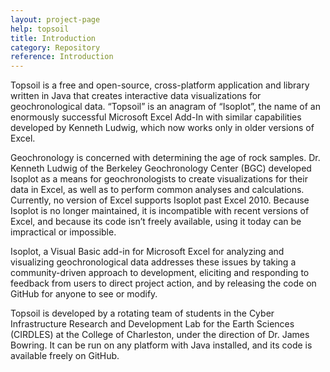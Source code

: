 ```yaml
---
layout: project-page
help: topsoil
title: Introduction
category: Repository
reference: Introduction
---
```



Topsoil is a free and open-source, cross-platform application and library written in Java that creates interactive data visualizations for geochronological data. “Topsoil” is an anagram of “Isoplot”, the name of an enormously successful Microsoft Excel Add-In with similar capabilities developed by Kenneth Ludwig, which now works only in older versions of Excel. 

Geochronology is concerned with determining the age of rock samples. Dr. Kenneth Ludwig of the Berkeley Geochronology Center (BGC) developed Isoplot as a means for geochronologists to create visualizations for their data in Excel, as well as to perform common analyses and calculations. Currently, no version of Excel supports Isoplot past Excel 2010. Because Isoplot is no longer maintained, it is incompatible with recent versions of Excel, and because its code isn’t freely available, using it today can be impractical or impossible.

Isoplot, a Visual Basic add-in for Microsoft Excel for analyzing and visualizing geochronological data addresses these issues by taking a community-driven approach to development, eliciting and responding to feedback from users to direct project action, and by releasing the code on GitHub for anyone to see or modify.

Topsoil is developed by a rotating team of students in the Cyber Infrastructure Research and Development Lab for the Earth Sciences (CIRDLES) at the College of Charleston, under the direction of Dr. James Bowring. It can be run on any platform with Java installed, and its code is available freely on GitHub.


